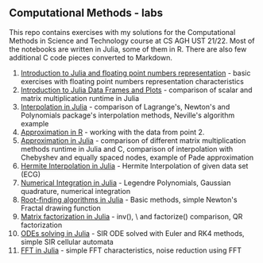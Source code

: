 ## Computational Methods - labs

This repo contains exercises with my solutions for the Computational Methods in Science and Technology course at CS AGH UST 21/22. Most of the notebooks are written in Julia, some of them in R. There are also few additional C code pieces converted to Markdown. 

1. [Introduction to Julia and floating point numbers representation](https://github.com/domkvv/Computational-Methods-labs/tree/main/lab01) - basic exercises with floating point numbers representation characteristics
2. [Introduction to Julia Data Frames and Plots](https://github.com/domkvv/Computational-Methods-labs/tree/main/lab02) - comparison of scalar and matrix multiplication runtime in Julia
3. [Interpolation in Julia](https://github.com/domkvv/Computational-Methods-labs/tree/main/lab03) - comparison of Lagrange's, Newton's and Polynomials package's interpolation methods, Neville's algorithm example
4. [Approximation in R](https://github.com/domkvv/Computational-Methods-labs/tree/main/lab04) - working with the data from point 2.
5. [Approximation in Julia](https://github.com/domkvv/Computational-Methods-labs/tree/main/lab05) - comparison of different matrix multiplication methods runtime in Julia and C,  comparison of   interpolation   with Chebyshev and equally spaced nodes, example of Pade approximation
6. [Hermite Interpolation in Julia](https://github.com/domkvv/Computational-Methods-labs/tree/main/lab06) - Hermite Interpolation of given data set (ECG)
7. [Numerical Integration in Julia](https://github.com/domkvv/Computational-Methods-labs/tree/main/lab07) - Legendre Polynomials, Gaussian quadrature, numerical integration
8. [Root-finding algorithms in Julia](https://github.com/domkvv/Computational-Methods-labs/tree/main/lab08) - Basic methods, simple Newton's Fractal drawing function
9. [Matrix factorization in Julia](https://github.com/domkvv/Computational-Methods-labs/tree/main/lab09) - inv(), \ and factorize() comparison, QR factorization
10. [ODEs solving in Julia](https://github.com/domkvv/Computational-Methods-labs/tree/main/lab10) - SIR ODE solved with Euler and RK4 methods, simple SIR cellular automata
11. [FFT in Julia](https://github.com/domkvv/Computational-Methods-labs/tree/main/lab11) - simple FFT characteristics, noise reduction using FFT
